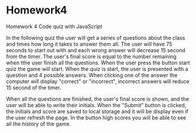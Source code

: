 # Homework4
Homework 4 Code quiz with JavaScript

In the following quiz the user will get a series of questions about the class and times how long it takes to answer them all. The user will have 75 seconds to start out with and each wrong answer will decrease 15 second from the timer. The user's final score is equal to the number remaining when tthe user finish all the questions.
When the user press the button start quiz the game will start. When the quiz is start, the user is presented with a question and 4 possible answers. When clicking one of the answer the computer will display "correct" or "incorrect", incorrect answers will reduce 15 second of the timer.

When all the questions are finished, the user's final score is shown, and the user will be able to write their initials. When the "Submit" button is clicked, the initials and score are saved to local storage and it will be display even if the user refresh the page. In the button high scores you will be able to see all the history of the game.
